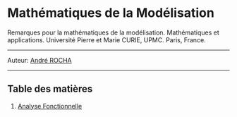 # Mathématiques de la Modélisation

Remarques pour la mathématiques de la modélisation. Mathématiques et applications. Université Pierre et Marie CURIE, UPMC. Paris, France.

---
Auteur: [André ROCHA](https://github.com/rochamatcomp)

---

## Table des matières

1. [Analyse Fonctionnelle](manuscrit/analyse_fonctionnelle.md)